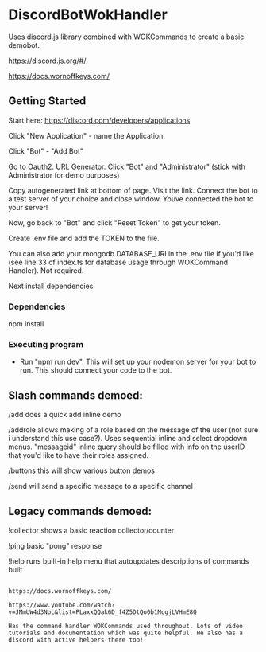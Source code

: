 # DiscordBotWokHandler

Uses discord.js library combined with WOKCommands to create a basic demobot.

https://discord.js.org/#/

https://docs.wornoffkeys.com/

## Getting Started

Start here: https://discord.com/developers/applications

Click "New Application" - name the Application.

Click "Bot" - "Add Bot"

Go to Oauth2. URL Generator. Click "Bot" and "Administrator" (stick with Administrator for demo purposes)

Copy autogenerated link at bottom of page. Visit the link. Connect the bot to a test server of your choice and close window. Youve connected the bot to your server!

Now, go back to "Bot" and click "Reset Token" to get your token.

Create .env file and add the TOKEN to the file.

You can also add your mongodb DATABASE_URI in the .env file if you'd like (see line 33 of index.ts for database usage through WOKCommand Handler). Not required.

Next install dependencies

### Dependencies

npm install

### Executing program

-   Run "npm run dev". This will set up your nodemon server for your bot to run. This should connect your code to the bot.

## Slash commands demoed:

/add does a quick add inline demo

/addrole allows making of a role based on the message of the user (not sure i understand this use case?). Uses sequential inline and select dropdown menus. "messageid" inline query should be filled with info on the userID that you'd like to have their roles assigned.

/buttons this will show various button demos

/send will send a specific message to a specific channel

## Legacy commands demoed:

!collector shows a basic reaction collector/counter

!ping basic "pong" response

!help runs built-in help menu that autoupdates descriptions of commands built

```

https://docs.wornoffkeys.com/

https://www.youtube.com/watch?v=JMmUW4d3Noc&list=PLaxxQQak6D_f4Z5DtQo0b1McgjLVHmE8Q

Has the command handler WOKCommands used throughout. Lots of video tutorials and documentation which was quite helpful. He also has a discord with active helpers there too!
```
